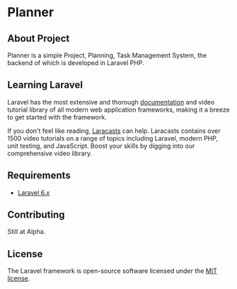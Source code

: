 # Planner

## About Project

Planner is a simple Project, Planning, Task Management System, the backend of which is developed in Laravel PHP.

## Learning Laravel

Laravel has the most extensive and thorough [documentation](https://laravel.com/docs) and video tutorial library of all modern web application frameworks, making it a breeze to get started with the framework.

If you don't feel like reading, [Laracasts](https://laracasts.com) can help. Laracasts contains over 1500 video tutorials on a range of topics including Laravel, modern PHP, unit testing, and JavaScript. Boost your skills by digging into our comprehensive video library.

## Requirements

- [Laravel 6.x](https://laravel.com)

## Contributing

Still at Alpha.

## License

The Laravel framework is open-source software licensed under the [MIT license](https://opensource.org/licenses/MIT).
